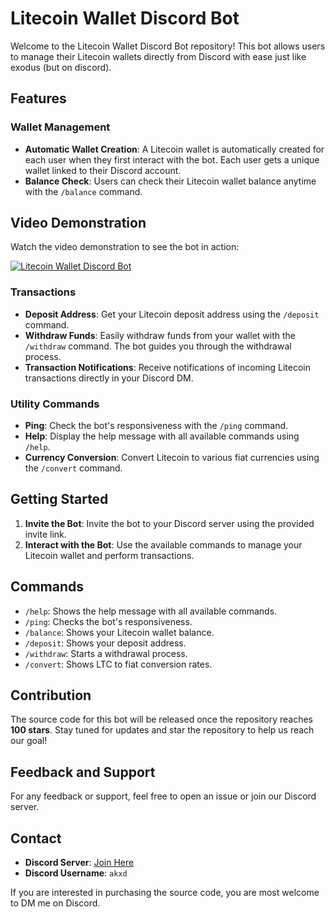 # Litecoin Wallet Discord Bot

Welcome to the Litecoin Wallet Discord Bot repository! This bot allows users to manage their Litecoin wallets directly from Discord with ease just like exodus (but on discord).

## Features

### Wallet Management
- **Automatic Wallet Creation**: A Litecoin wallet is automatically created for each user when they first interact with the bot. Each user gets a unique wallet linked to their Discord account.
- **Balance Check**: Users can check their Litecoin wallet balance anytime with the `/balance` command.

## Video Demonstration

Watch the video demonstration to see the bot in action:

[![Litecoin Wallet Discord Bot](https://img.youtube.com/vi/rAfg_DIVYdU/0.jpg)](https://www.youtube.com/watch?v=rAfg_DIVYdU)

### Transactions
- **Deposit Address**: Get your Litecoin deposit address using the `/deposit` command.
- **Withdraw Funds**: Easily withdraw funds from your wallet with the `/withdraw` command. The bot guides you through the withdrawal process.
- **Transaction Notifications**: Receive notifications of incoming Litecoin transactions directly in your Discord DM.

### Utility Commands
- **Ping**: Check the bot's responsiveness with the `/ping` command.
- **Help**: Display the help message with all available commands using `/help`.
- **Currency Conversion**: Convert Litecoin to various fiat currencies using the `/convert` command.

## Getting Started

1. **Invite the Bot**: Invite the bot to your Discord server using the provided invite link.
2. **Interact with the Bot**: Use the available commands to manage your Litecoin wallet and perform transactions.

## Commands

- `/help`: Shows the help message with all available commands.
- `/ping`: Checks the bot's responsiveness.
- `/balance`: Shows your Litecoin wallet balance.
- `/deposit`: Shows your deposit address.
- `/withdraw`: Starts a withdrawal process.
- `/convert`: Shows LTC to fiat conversion rates.

## Contribution

The source code for this bot will be released once the repository reaches **100 stars**. Stay tuned for updates and star the repository to help us reach our goal!


## Feedback and Support

For any feedback or support, feel free to open an issue or join our Discord server.

## Contact

- **Discord Server**: [Join Here](https://discord.gg/wksRW73Ytp)
- **Discord Username**: `akxd`

If you are interested in purchasing the source code, you are most welcome to DM me on Discord.
